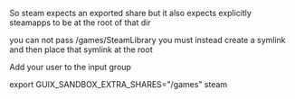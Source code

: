 So steam expects an exported share
but it also expects explicitly steamapps to be at the root of that dir

you can not pass /games/SteamLibrary
you must instead create a symlink and then place that symlink at the root




Add your user to the input group






export GUIX_SANDBOX_EXTRA_SHARES="/games" 
steam